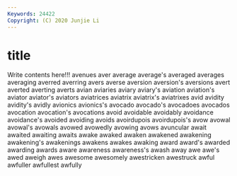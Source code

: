 ```yaml
---
Keywords: 24422
Copyright: (C) 2020 Junjie Li
---
```


# title

Write contents here!!!
avenues 
aver 
average 
average's 
averaged 
averages 
averaging 
averred 
averring 
avers
averse 
aversion 
aversion's 
aversions 
avert 
averted 
averting 
averts 
avian 
aviaries
aviary 
aviary's 
aviation 
aviation's 
aviator 
aviator's 
aviators 
aviatrices 
aviatrix 
aviatrix's
aviatrixes 
avid 
avidity 
avidity's 
avidly 
avionics 
avionics's 
avocado 
avocado's 
avocadoes
avocados 
avocation 
avocation's 
avocations 
avoid 
avoidable 
avoidably 
avoidance 
avoidance's 
avoided
avoiding 
avoids 
avoirdupois 
avoirdupois's 
avow 
avowal 
avowal's 
avowals 
avowed 
avowedly
avowing 
avows 
avuncular 
await 
awaited 
awaiting 
awaits 
awake 
awaked 
awaken
awakened 
awakening 
awakening's 
awakenings 
awakens 
awakes 
awaking 
award 
award's 
awarded
awarding 
awards 
aware 
awareness 
awareness's 
awash 
away 
awe 
awe's 
awed
aweigh 
awes 
awesome 
awesomely 
awestricken 
awestruck 
awful 
awfuller 
awfullest 
awfully
